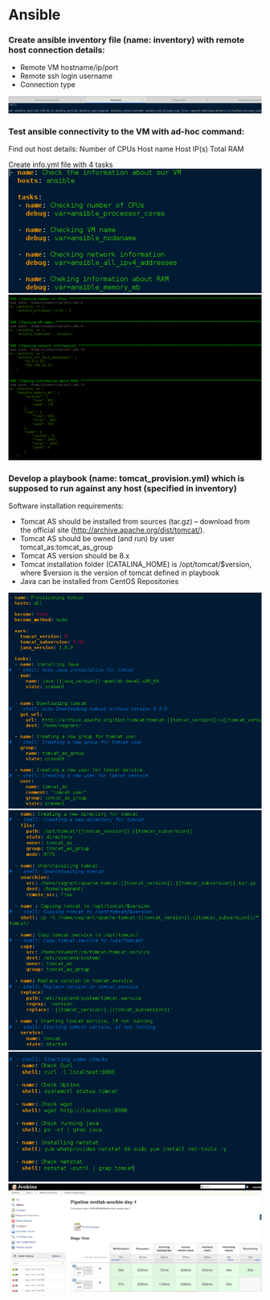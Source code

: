 # Ansible 

### Create ansible inventory file (name: inventory) with remote host connection details:
- Remote VM hostname/ip/port
- Remote ssh login username
- Connection type

<img src="/pictures/1.png">

### Test ansible connectivity to the VM with ad-hoc command: 

Find out host details:
Number of CPUs
Host name
Host IP(s)
Total RAM

Create info.yml file with 4 tasks 
<img src="/pictures/2.png">
<img src="/pictures/3.png">



### Develop a playbook (name: tomcat_provision.yml) which is supposed to run against any host (specified in inventory)
Software installation requirements:
- Tomcat AS should be installed from sources (tar.gz) – download from the official site (http://archive.apache.org/dist/tomcat/).
- Tomcat AS should be owned (and run) by user tomcat_as:tomcat_as_group
- Tomcat AS version should be 8.x
- Tomcat installation folder (CATALINA_HOME) is /opt/tomcat/$version, where $version is the version of tomcat defined in playbook
- Java can be installed from CentOS Repositories

<img src="/pictures/5.png">
<img src="/pictures/6.png">
<img src="/pictures/7.png">
<img src="/pictures/4.png">
